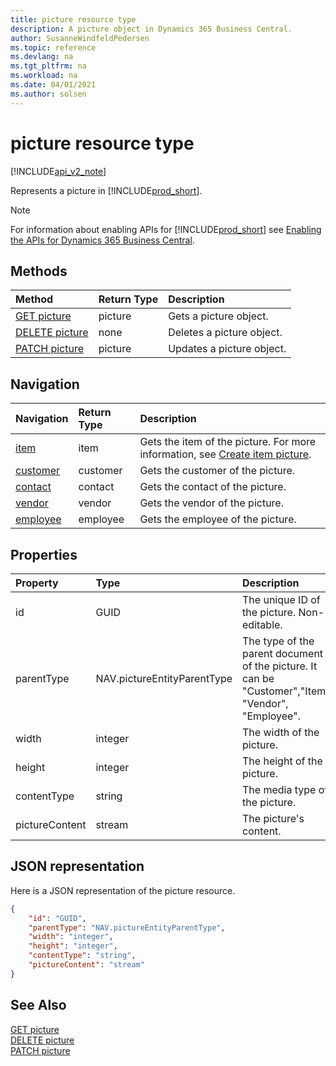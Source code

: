 ```yaml
---
title: picture resource type  
description: A picture object in Dynamics 365 Business Central.
author: SusanneWindfeldPedersen
ms.topic: reference
ms.devlang: na
ms.tgt_pltfrm: na
ms.workload: na
ms.date: 04/01/2021
ms.author: solsen
---
```


# picture resource type

[!INCLUDE[api_v2_note](../../../includes/api_v2_note.md)]

<!-- START>DO_NOT_EDIT -->
<!-- IMPORTANT:Do not edit any of the content between here and the END>DO_NOT_EDIT. -->
Represents a picture in [!INCLUDE[prod_short](../../../includes/prod_short.md)].

> [!NOTE]
> For information about enabling APIs for [!INCLUDE[prod_short](../../../includes/prod_short.md)] see [Enabling the APIs for Dynamics 365 Business Central](../enabling-apis-for-dynamics-nav.md).

## Methods

| Method | Return Type|Description |
|:--------------------|:-----------|:-------------------------|
|[GET picture](../api/dynamics_picture_get.md)|picture|Gets a picture object.|
|[DELETE picture](../api/dynamics_picture_delete.md)|none|Deletes a picture object.|
|[PATCH picture](../api/dynamics_picture_update.md)|picture|Updates a picture object.|


## Navigation

| Navigation |Return Type| Description |
|:----------|:----------|:-----------------|
|[item](dynamics_item.md)|item |Gets the item of the picture. For more information, see [Create item picture](../api/dynamics_item_create_picture.md).|
|[customer](dynamics_customer.md)|customer |Gets the customer of the picture.|
|[contact](dynamics_contact.md)|contact |Gets the contact of the picture.|
|[vendor](dynamics_vendor.md)|vendor |Gets the vendor of the picture.|
|[employee](dynamics_employee.md)|employee |Gets the employee of the picture.|

## Properties

| Property           | Type   |Description     |
|:-------------------|:-------|:---------------|
|id|GUID|The unique ID of the picture. Non-editable.|
|parentType|NAV.pictureEntityParentType|The type of the parent document of the picture. It can be "Customer","Item", "Vendor", "Employee". |
|width|integer|The width of the picture.|
|height|integer|The height of the picture.|
|contentType|string|The media type of the picture.|
|pictureContent|stream|The picture's content.|

## JSON representation

Here is a JSON representation of the picture resource.


```json
{
    "id": "GUID",
    "parentType": "NAV.pictureEntityParentType",
    "width": "integer",
    "height": "integer",
    "contentType": "string",
    "pictureContent": "stream"
}
```
<!-- IMPORTANT: END>DO_NOT_EDIT -->



## See Also
[GET picture](../api/dynamics_picture_Get.md)  
[DELETE picture](../api/dynamics_picture_Delete.md)  
[PATCH picture](../api/dynamics_picture_Update.md)
